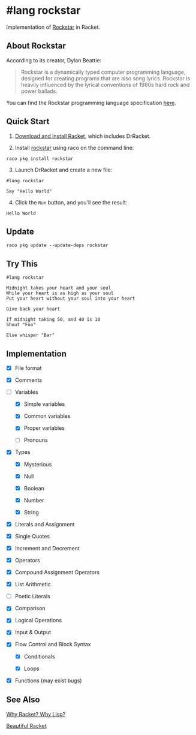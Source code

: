 # #lang rockstar

Implementation of [Rockstar](https://codewithrockstar.com) in Racket.

## About Rockstar

According to its creator, Dylan Beattie:

> Rockstar is a dynamically typed computer programming language, designed for creating programs that are also song lyrics. Rockstar is heavily influenced by the lyrical conventions of 1980s hard rock and power ballads.

You can find the Rockstar programming language specification [here](https://codewithrockstar.com/docs).

## Quick Start

1. [Download and install Racket](https://download.racket-lang.org/), which includes DrRacket.

2. Install [rockstar](https://pkgd.racket-lang.org/pkgn/package/rockstar) using raco on the command line:

```
raco pkg install rockstar
```

3. Launch DrRacket and create a new file:

```racket
#lang rockstar

Say "Hello World"
```

4. Click the `Run` button, and you'll see the result:

```
Hello World
```

## Update

```
raco pkg update --update-deps rockstar
```

## Try This

```
#lang rockstar

Midnight takes your heart and your soul
While your heart is as high as your soul
Put your heart without your soul into your heart

Give back your heart

If midnight taking 50, and 40 is 10
Shout "Foo"

Else whisper "Bar"
```

## Implementation

- [x] File format

- [x] Comments

- [ ] Variables

    - [x] Simple variables

    - [x] Common variables

    - [x] Proper variables

    - [ ] Pronouns

- [x] Types

    - [x] Mysterious

    - [x] Null

    - [x] Boolean
    
    - [x] Number

    - [x] String

- [x] Literals and Assignment

- [x] Single Quotes

- [x] Increment and Decrement

- [x] Operators

- [x] Compound Assignment Operators

- [x] List Arithmetic

- [ ] Poetic Literals

- [x] Comparison

- [x] Logical Operations

- [x] Input & Output

- [x] Flow Control and Block Syntax

    - [x] Conditionals

    - [x] Loops

- [x] Functions (may exist bugs)

## See Also

[Why Racket? Why Lisp?](https://practicaltypography.com/why-racket-why-lisp.html)

[Beautiful Racket](https://beautifulracket.com/)